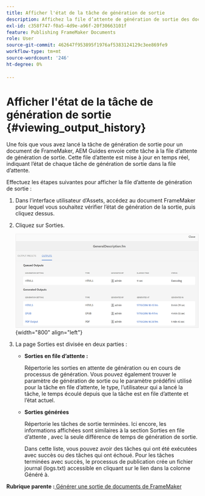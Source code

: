 ```yaml
---
title: Afficher l'état de la tâche de génération de sortie
description: Affichez la file d’attente de génération de sortie des documents de FrameMaker. Découvrez comment afficher l’état d’une tâche de génération de sortie.
exl-id: c358f747-f0a5-4d9e-a96f-20f30663101f
feature: Publishing FrameMaker Documents
role: User
source-git-commit: 462647f953895f1976af5383124129c3ee869fe9
workflow-type: tm+mt
source-wordcount: '246'
ht-degree: 0%

---
```


# Afficher l&#39;état de la tâche de génération de sortie {#viewing_output_history}

Une fois que vous avez lancé la tâche de génération de sortie pour un document de FrameMaker, AEM Guides envoie cette tâche à la file d’attente de génération de sortie. Cette file d’attente est mise à jour en temps réel, indiquant l’état de chaque tâche de génération de sortie dans la file d’attente.

Effectuez les étapes suivantes pour afficher la file d’attente de génération de sortie :

1. Dans l’interface utilisateur d’Assets, accédez au document FrameMaker pour lequel vous souhaitez vérifier l’état de génération de la sortie, puis cliquez dessus.

1. Cliquez sur Sorties.

   ![](images/output-queued-fm.png){width="800" align="left"}

1. La page Sorties est divisée en deux parties :

   - **Sorties en file d’attente :**

     Répertorie les sorties en attente de génération ou en cours de processus de génération. Vous pouvez également trouver le paramètre de génération de sortie ou le paramètre prédéfini utilisé pour la tâche en file d’attente, le type, l’utilisateur qui a lancé la tâche, le temps écoulé depuis que la tâche est en file d’attente et l’état actuel.

   - **Sorties générées**

     Répertorie les tâches de sortie terminées. Ici encore, les informations affichées sont similaires à la section Sorties en file d’attente , avec la seule différence de temps de génération de sortie.

     Dans cette liste, vous pouvez avoir des tâches qui ont été exécutées avec succès ou des tâches qui ont échoué. Pour les tâches terminées avec succès, le processus de publication crée un fichier journal \(logs.txt\) accessible en cliquant sur le lien dans la colonne Généré à.


**Rubrique parente :**[ Générer une sortie de documents de FrameMaker](fm-output-generatation.md)
